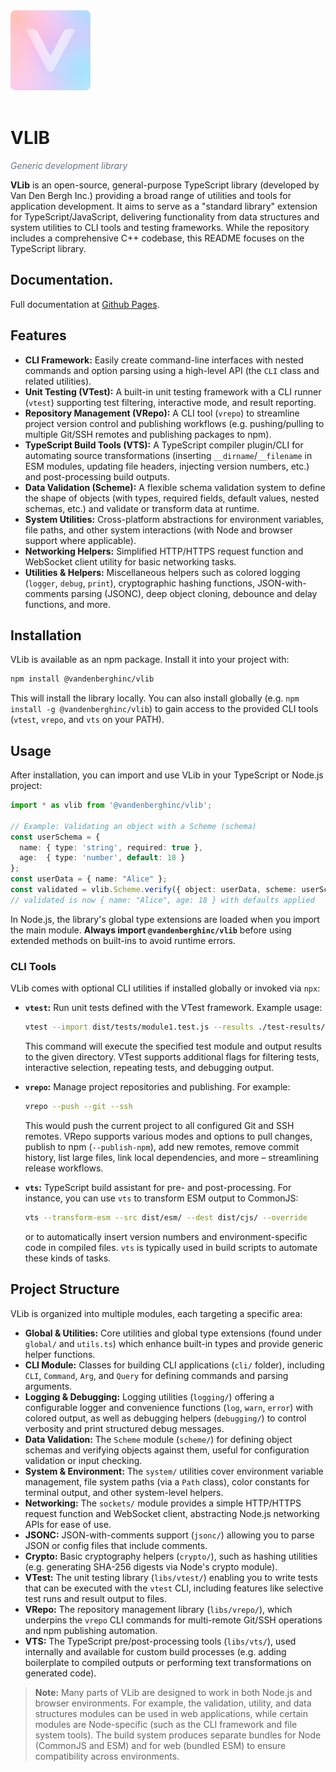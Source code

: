 <!-- <h1 style="display:inline-flex;align-items:flex-start;margin:0;gap:8px;"> -->
  <a href="https://github.com/vandenberghinc/vlib">
    <img
      src="https://raw.githubusercontent.com/vandenberghinc/vlib/master/dev/media/icon-v4/icon.512.png"
      width="128" height="128"
      alt="VLib logo"
      style="border-radius:8px;">
  </a>
<!-- </h1> -->
<br><br>

# VLIB
<p><em style="color:#6a737d;">Generic development library</em></p>



**VLib** is an open-source, general-purpose TypeScript library (developed by Van Den Bergh Inc.) providing a broad range of utilities and tools for application development. It aims to serve as a "standard library" extension for TypeScript/JavaScript, delivering functionality from data structures and system utilities to CLI tools and testing frameworks. While the repository includes a comprehensive C++ codebase, this README focuses on the TypeScript library.

## Documentation.
Full documentation at [Github Pages](https://vandenberghinc.github.io/vlib).

## Features

- **CLI Framework:** Easily create command-line interfaces with nested commands and option parsing using a high-level API (the `CLI` class and related utilities).
- **Unit Testing (VTest):** A built-in unit testing framework with a CLI runner (`vtest`) supporting test filtering, interactive mode, and result reporting.
- **Repository Management (VRepo):** A CLI tool (`vrepo`) to streamline project version control and publishing workflows (e.g. pushing/pulling to multiple Git/SSH remotes and publishing packages to npm).
- **TypeScript Build Tools (VTS):** A TypeScript compiler plugin/CLI for automating source transformations (inserting `__dirname`/`__filename` in ESM modules, updating file headers, injecting version numbers, etc.) and post-processing build outputs.
- **Data Validation (Scheme):** A flexible schema validation system to define the shape of objects (with types, required fields, default values, nested schemas, etc.) and validate or transform data at runtime.
- **System Utilities:** Cross-platform abstractions for environment variables, file paths, and other system interactions (with Node and browser support where applicable).
- **Networking Helpers:** Simplified HTTP/HTTPS request function and WebSocket client utility for basic networking tasks.
- **Utilities & Helpers:** Miscellaneous helpers such as colored logging (`logger`, `debug`, `print`), cryptographic hashing functions, JSON-with-comments parsing (JSONC), deep object cloning, debounce and delay functions, and more.

## Installation

VLib is available as an npm package. Install it into your project with:

```bash
npm install @vandenberghinc/vlib
```

This will install the library locally. You can also install globally (e.g. `npm install -g @vandenberghinc/vlib`) to gain access to the provided CLI tools (`vtest`, `vrepo`, and `vts` on your PATH).

## Usage

After installation, you can import and use VLib in your TypeScript or Node.js project:

```ts
import * as vlib from '@vandenberghinc/vlib';

// Example: Validating an object with a Scheme (schema)
const userSchema = {
  name: { type: 'string', required: true },
  age:  { type: 'number', default: 18 }
};
const userData = { name: "Alice" };
const validated = vlib.Scheme.verify({ object: userData, scheme: userSchema });
// validated is now { name: "Alice", age: 18 } with defaults applied
```

In Node.js, the library's global type extensions are loaded when you import the main module. **Always import `@vandenberghinc/vlib`** before using extended methods on built-ins to avoid runtime errors.

### CLI Tools

VLib comes with optional CLI utilities if installed globally or invoked via `npx`:

- **`vtest`:** Run unit tests defined with the VTest framework. Example usage:
  ```bash
  vtest --import dist/tests/module1.test.js --results ./test-results/
  ```
  This command will execute the specified test module and output results to the given directory. VTest supports additional flags for filtering tests, interactive selection, repeating tests, and debugging output.

- **`vrepo`:** Manage project repositories and publishing. For example:
  ```bash
  vrepo --push --git --ssh
  ```
  This would push the current project to all configured Git and SSH remotes. VRepo supports various modes and options to pull changes, publish to npm (`--publish-npm`), add new remotes, remove commit history, list large files, link local dependencies, and more – streamlining release workflows.

- **`vts`:** TypeScript build assistant for pre- and post-processing. For instance, you can use `vts` to transform ESM output to CommonJS:
  ```bash
  vts --transform-esm --src dist/esm/ --dest dist/cjs/ --override
  ```
  or to automatically insert version numbers and environment-specific code in compiled files. `vts` is typically used in build scripts to automate these kinds of tasks.

## Project Structure

VLib is organized into multiple modules, each targeting a specific area:

- **Global & Utilities:** Core utilities and global type extensions (found under `global/` and `utils.ts`) which enhance built-in types and provide generic helper functions.
- **CLI Module:** Classes for building CLI applications (`cli/` folder), including `CLI`, `Command`, `Arg`, and `Query` for defining commands and parsing arguments.
- **Logging & Debugging:** Logging utilities (`logging/`) offering a configurable logger and convenience functions (`log`, `warn`, `error`) with colored output, as well as debugging helpers (`debugging/`) to control verbosity and print structured debug messages.
- **Data Validation:** The `Scheme` module (`scheme/`) for defining object schemas and verifying objects against them, useful for configuration validation or input checking.
- **System & Environment:** The `system/` utilities cover environment variable management, file system paths (via a `Path` class), color constants for terminal output, and other system-level helpers.
- **Networking:** The `sockets/` module provides a simple HTTP/HTTPS request function and WebSocket client, abstracting Node.js networking APIs for ease of use.
- **JSONC:** JSON-with-comments support (`jsonc/`) allowing you to parse JSON or config files that include comments.
- **Crypto:** Basic cryptography helpers (`crypto/`), such as hashing utilities (e.g. generating SHA-256 digests via Node's crypto module).
- **VTest:** The unit testing library (`libs/vtest/`) enabling you to write tests that can be executed with the `vtest` CLI, including features like selective test runs and result output to files.
- **VRepo:** The repository management library (`libs/vrepo/`), which underpins the `vrepo` CLI commands for multi-remote Git/SSH operations and npm publishing automation.
- **VTS:** The TypeScript pre/post-processing tools (`libs/vts/`), used internally and available for custom build processes (e.g. adding boilerplate to compiled outputs or performing text transformations on generated code).

> **Note:** Many parts of VLib are designed to work in both Node.js and browser environments. For example, the validation, utility, and data structures modules can be used in web applications, while certain modules are Node-specific (such as the CLI framework and file system tools). The build system produces separate bundles for Node (CommonJS and ESM) and for web (bundled ESM) to ensure compatibility across environments.


